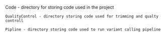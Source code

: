 Code - directory for storing code used in the project

	QualityControl - directory storing code used for trimming and qualty controll

	Pipline - directory storing code used to run variant calling pipeline
